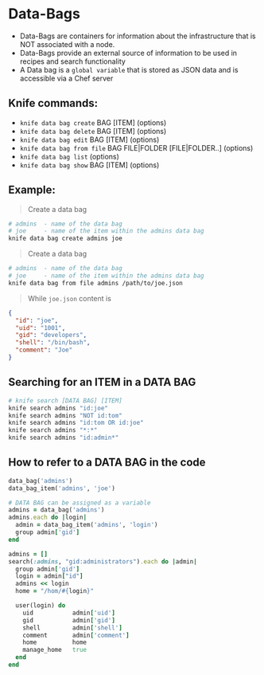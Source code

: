 # Data-Bags

- Data-Bags are containers for information about
  the infrastructure that is NOT associated with a node.
- Data-Bags provide an external source of information
  to be used in recipes and search functionality
- A Data bag is a `global variable` that is stored as
  JSON data and is accessible via a Chef server

## Knife commands:

- `knife data bag create` BAG [ITEM] (options)
- `knife data bag delete` BAG [ITEM] (options)
- `knife data bag edit` BAG [ITEM] (options)
- `knife data bag from file` BAG FILE|FOLDER [FILE|FOLDER..] (options)
- `knife data bag list` (options)
- `knife data bag show` BAG [ITEM] (options)

## Example:

> Create a data bag

```bash
# admins  - name of the data bag
# joe     - name of the item within the admins data bag
knife data bag create admins joe
```

> Create a data bag

```bash
# admins  - name of the data bag
# joe     - name of the item within the admins data bag
knife data bag from file admins /path/to/joe.json
```

> While `joe.json` content is

```json
{
  "id": "joe",
  "uid": "1001",
  "gid": "developers",
  "shell": "/bin/bash",
  "comment": "Joe"
}
```

## Searching for an ITEM in a DATA BAG

```bash
# knife search [DATA BAG] [ITEM]
knife search admins "id:joe"
knife search admins "NOT id:tom"
knife search admins "id:tom OR id:joe"
knife search admins "*:*"
knife search admins "id:admin*"
```

## How to refer to a DATA BAG in the code

```ruby
data_bag('admins')
data_bag_item('admins', 'joe')

# DATA BAG can be assigned as a variable
admins = data_bag('admins')
admins.each do |login|
  admin = data_bag_item('admins', 'login')
  group admin['gid']
end

admins = []
search(:admins, "gid:administrators").each do |admin|
  group admin['gid']
  login = admin["id"]
  admins << login
  home = "/hom/#{login}"

  user(login) do
    uid           admin['uid']
    gid           admin['gid']
    shell         admin['shell']
    comment       admin['comment']
    home          home
    manage_home   true
  end
end
```
